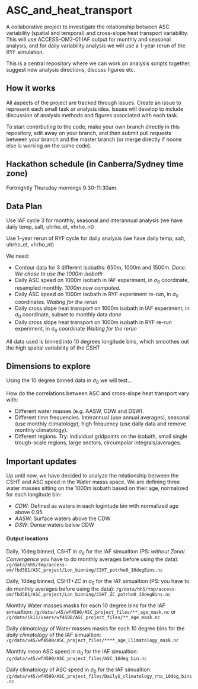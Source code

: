 # ASC_and_heat_transport

A collaborative project to investigate the relationship between ASC variability (spatial and temporal) and cross-slope heat transport variability. This will use ACCESS-OM2-01 IAF output for monthly and seasonal analysis, and for daily variability analysis we will use a 1-year rerun of the RYF simulation.

This is a central repository where we can work on analysis scripts together, suggest new analysis directions, discuss figures etc.

## How it works
All aspects of the project are tracked through issues. Create an issue to represent each small task or analysis idea. Issues will develop to include discussion of analysis methods and figures associated with each task.

To start contributing to the code, make your own branch directly in this repository, edit away on your branch, and then submit pull requests between your branch and the master branch (or merge directly if noone else is working on the same code).

## Hackathon schedule (in Canberra/Sydney time zone)

Fortnightly Thursday mornings 9:30-11:30am.

## Data Plan

Use IAF cycle 3 for monthly, seasonal and interannual analysis (we have daily temp, salt, uhrho_et, vhrho_nt)


Use 1-year rerun of RYF cycle for daily analysis (we have daily temp, salt, uhrho_et, vhrho_nt)

We need:
* Contour data for 3 different isobaths: 650m, 1000m and 1500m. _Done. We chose to use the 1000m isobath_
* Daily ASC speed on 1000m isobath in IAF experiment, in $\sigma_0$ coordinate, resampled monthly. _1000m now computed._
* Daily ASC speed on 1000m isobath in RYF experiment re-run, in $\sigma_0$ coordinates. _Waiting for the rerun_
* Daily cross slope heat transport on 1000m isobath in IAF experiment, in $\sigma_0$ coordinate, subset to monthly data _done_
* Daily cross slope heat transport on 1000m isobath in RYF re-run experiment, in $\sigma_0$ coordinate _Waiting for the rerun_

All data used is binned into 10 degrees longitude bins, which smoothes out the high spatial variability of the CSHT

## Dimensions to explore

Using the 10 degree binned data in $\sigma_0$ we will test...

How do the correlations between ASC and cross-slope heat transport vary with:
* Different water masses (e.g. AASW, CDW and DSW).
* Different time frequencies. Interannual (use annual averages), seasonal (use monthly climatology), high frequency (use daily data and remove monthly climatology).
* Different regions. Try: individual gridpoints on the isobath, small single trough-scale regions, large sectors, circumpolar integrals/averages.


## Important updates
Up until now, we have decided to analyze the relationship between the CSHT and ASC speed in the Water masss space. We are defining three water masses sitting on the 1000m isobath based on their age, normalized for each longitude bin:
* _CDW_: Defined as waters in each logintude bin with normalized age above 0.95.
* _AASW_: Surface waters above the CDW
* _DSW_: Dense waters below CDW

#### Output locations

Daily, 10deg binned,  CSHT in $\sigma_0$ for the IAF simualtion (PS: _without Zonal Convergence_ you have to do monthly averages before using the data):
`/g/data/hh5/tmp/access-om/fbd581/ASC_project/Lon_binning/CSHT_potrho0_10degBins.nc` 

Daily, 10deg binned, CSHT+ZC in $\sigma_0$ for the IAF simualtion (PS: you have to do monthly averages before using the data):
`/g/data/hh5/tmp/access-om/fbd581/ASC_project/Lon_binning/CSHT_ZC_potrho0_10degBins.nc` 

Monthly Water masses masks for each 10 degree bins for the IAF simualtion:
`/g/data/v45/wf4500/ASC_project_files/**_age_mask.nc`
or
`/g/data/ik11/users/wf4500/ASC_project_files/**_age_mask.nc`

Daily _climatology_ of Water masses masks for each 10 degree bins for the _daily climatology_ of the IAF simualtion:
`/g/data/v45/wf4500/ASC_project_files/****_age_Climatology_mask.nc`

Monthly mean ASC speed  in $\sigma_0$ for the IAF simualtion:
`/g/data/v45/wf4500/ASC_project_files/ASC_10deg_bin.nc`

Daily climatology of ASC speed in $\sigma_0$ for the IAF simualtion:
`/g/data/v45/wf4500/ASC_project_files/DailyU_climatology_rho_10deg_bins.nc`

